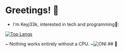 # Greetings! 👋

- I'm Keyj33k, interested in tech and programming:snake::

[![Top Langs](https://github-readme-stats.vercel.app/api/top-langs/?username=Keyj33k&layout=compact&theme=vision-friendly-dark)](https://github.com/anuraghazra/github-readme-stats)

 ~ Nothing works entirely without a CPU. ~![ONI](https://github.githubassets.com/images/icons/emoji/unicode/1f479.png) ## :snake:


